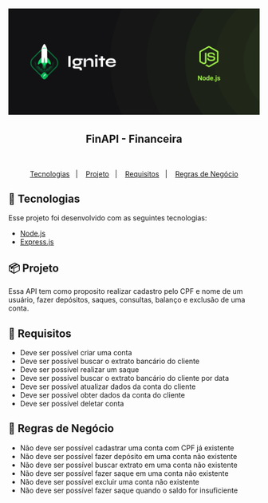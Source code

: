 <h1 align="center">
    <img alt="Ignite" title="Ignite" src=".github/ignite.png" />
</h1>

<h2 align="center"> FinAPI - Financeira </h2>

</br>

<p align="center">
  <a href="#-tecnologias">Tecnologias</a>&nbsp;&nbsp;&nbsp;|&nbsp;&nbsp;&nbsp;
  <a href="#-projeto">Projeto</a>&nbsp;&nbsp;&nbsp;|&nbsp;&nbsp;&nbsp;
  <a href="#-layout">Requisitos</a>&nbsp;&nbsp;&nbsp;|&nbsp;&nbsp;&nbsp;
  <a href="#memo-licença">Regras de Negócio</a>
</p>

## 🚀 Tecnologias

Esse projeto foi desenvolvido com as seguintes tecnologias:

- [Node.js](https://nodejs.org/en/)
- [Express.js](https://expressjs.com/pt-br/)

## 📦 Projeto

Essa API tem como proposito realizar cadastro pelo CPF e nome de um usuário, fazer depósitos, saques, consultas, balanço e exclusão de uma conta.

## 🔵 Requisitos

- Deve ser possível criar uma conta
- Deve ser possível buscar o extrato bancário do cliente
- Deve ser possível realizar um saque
- Deve ser possível buscar o extrato bancário do cliente por data
- Deve ser possível atualizar dados da conta do cliente
- Deve ser possível obter dados da conta do cliente
- Deve ser possível deletar conta

## 🔴 Regras de Negócio

- Não deve ser possível cadastrar uma conta com CPF já existente
- Não deve ser possível fazer depósito em uma conta não existente
- Não deve ser possível buscar extrato em uma conta não existente
- Não deve ser possível fazer saque em uma conta não existente
- Não deve ser possível excluir uma conta não existente
- Não deve ser possível fazer saque quando o saldo for insuficiente 